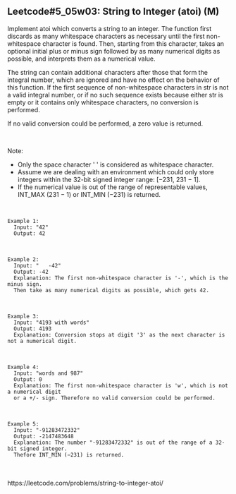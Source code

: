 ## Leetcode#5_05w03: String to Integer (atoi) (M)

Implement atoi which converts a string to an integer.
The function first discards as many whitespace characters as necessary until the first non-whitespace character is found. Then, starting from this character, takes an optional initial plus or minus sign followed by as many numerical digits as possible, and interprets them as a numerical value.


The string can contain additional characters after those that form the integral number, which are ignored and have no effect on the behavior of this function.
If the first sequence of non-whitespace characters in str is not a valid integral number, or if no such sequence exists because either str is empty or it contains only whitespace characters, no conversion is performed.

If no valid conversion could be performed, a zero value is returned.

<br />


Note:
- Only the space character ' ' is considered as whitespace character.
- Assume we are dealing with an environment which could only store integers within the 32-bit signed integer range: [−231,  231 − 1]. 
- If the numerical value is out of the range of representable values, INT_MAX (231 − 1) or INT_MIN (−231) is returned.
	
<br />
	
	Example 1:
	  Input: "42"
	  Output: 42
<br />

	Example 2:
	  Input: "   -42"
	  Output: -42
	  Explanation: The first non-whitespace character is '-', which is the minus sign.
	  Then take as many numerical digits as possible, which gets 42.
<br />

	Example 3:
	  Input: "4193 with words"
	  Output: 4193
	  Explanation: Conversion stops at digit '3' as the next character is not a numerical digit.
<br />

	Example 4:
	  Input: "words and 987"
	  Output: 0
	  Explanation: The first non-whitespace character is 'w', which is not a numerical digit
      or a +/- sign. Therefore no valid conversion could be performed.
<br />

	Example 5:
	  Input: "-91283472332"
	  Output: -2147483648
	  Explanation: The number "-91283472332" is out of the range of a 32-bit signed integer.
	  Thefore INT_MIN (−231) is returned.
	
<br />
<br />
https://leetcode.com/problems/string-to-integer-atoi/
